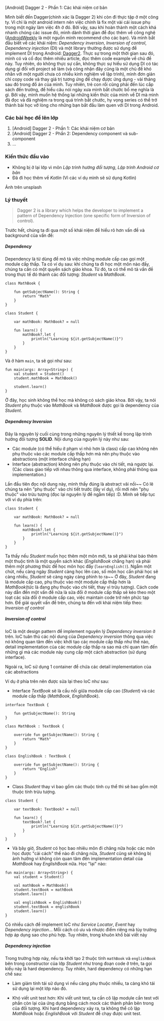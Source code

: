 [Android] Dagger 2 - Phần 1: Các khái niệm cơ bản

Mình biết đến Dagger(chính xác là Dagger 2) khi còn đi thực tập ở một công ty. Vì chỉ là một android intern nên việc chính là fix một vài cái issue phụ trong một ngày làm việc 4h ở đó. Bởi vậy, sau khi hoàn thành một cách khá nhanh chóng các issue đó, mình dành thời gian để đọc thêm về công nghệ ([AndroidWeekly](https://androidweekly.net/) là một nguồn mình recommend cho các bạn). Và mình bắt đầu biết về các khái niệm: *Dependency inversion*, *Inversion of control*, *Dependency injection* (DI) và một library thường được sử dụng để implement DI trong Android: [Dagger2](https://google.github.io/dagger/). Thực sự trong một thời gian sau đó, mình có và cố đọc thêm nhiều article, đọc thêm code example về chủ đề này. Tuy nhiên, do không thực sự cần, không thực sự hiểu sử dụng DI có tác dụng gì đối với project sẽ làm (và công nhận đây cũng là một chủ đề khó nhằn với một người chưa có nhiều kinh nghiệm về lập trình), mình đơn giản chỉ copy code và thay giá trị tương ứng để chạy được ứng dụng - vài tháng sau đó trong đồ án của mình. Tuy nhiên, trẻ con rồi cũng phải đến lúc cắp sách đến trường, để hiểu câu nói ngày xưa mình bắt chước bố mẹ nghĩa là gì. Bởi vậy, mình muốn hệ thống lại những kiến thức của mình về DI mà mình đã đọc và đã nghiệm ra trong quá trình bắt chước, hy vọng series có thể trở thành bài học vỡ lòng cho những bạn bắt đầu làm quen với DI trong Android.

### Các bài học để lên lớp

1. [Android] Dagger 2 - Phần 1: Các khái niệm cơ bản
2. [Android] Dagger 2 - Phần 2: Dependency component và sub-component
3. ...

### Kiến thức đầu vào

* Không bị ở lại lớp vì môn *Lập trình hướng đối tượng*, *Lập trình Android cơ bản*
* Đã đi học thêm về *Kotlin* (Vì các ví dụ mình sẽ sử dụng Kotlin)

Ảnh trên unsplash

### Lý thuyết

> Dagger 2 is a library which helps the developer to implement a pattern of Dependency Injection (one specific form of Inversion of control).

Trước hết, chúng ta đi qua một số khái niệm để hiểu rõ hơn vấn đề và background của vấn đề:

##### Dependency

Dependency là từ dùng để mô tả việc những module cấp cao gọi một module cấp thấp. Ta có ví dụ sau: khi chúng ta đi học một môn nào đấy, chúng ta cần có một quyển sách giáo khoa. Từ đó, ta có thể mô tả vấn đề trong thực tế đó thành các đối tượng: *Student* và *MathBook*.

```
class MathBook {

    fun getSubjectName(): String {
        return "Math"
    }
}
```

```
class Student {

    var mathBook: MathBook? = null

    fun learn() {
        mathBook?.let {
            println("Learning ${it.getSubjectName()}")
        }
    }
}
```

Và ở hàm `main`, ta sẽ gọi như sau:

```
fun main(args: Array<String>) {
    val student = Student()
    student.mathBook = MathBook()

    student.learn()
}
```

Ở đây, học sinh không thể học mà không có sách giáo khoa. Bởi vậy, ta nói *Student* phụ thuộc vào *MathBook* và *MathBook* được gọi là dependency của *Student*.

##### Dependency Inversion

Đây là nguyên lý cuối cùng trong những nguyên lý thiết kế trong lập trình hướng đối tượng **SOLID**. Nội dung của nguyên lý này như sau:

* Các module (có thể hiểu ở phạm vi nhỏ hơn là class) cấp cao không nên phụ thuộc vào các module cấp thấp hơn mà nên phụ thuộc vào abstractions (một interface chẳng hạn)
* Interface (abstraction) không nên phụ thuộc vào chi tiết, mà ngược lại. (Các class giao tiếp với nhau thông qua interface, không phải thông qua implementation.)

Lần đầu tiên đọc nội dung này, mình thấy đúng là abstract vãi nồi~~ Có lẽ chúng ta nên "phụ thuộc" vào chi tiết trước (lấy ví dụ), rồi mới nên "phụ thuộc" vào trừu tượng (đọc lại nguyên lý để ngẫm tiếp) :D. Mình sẽ tiếp tục với ví dụ phía trên:

```
class Student {

    var mathBook: MathBook? = null

    fun learn() {
        mathBook?.let {
            println("Learning ${it.getSubjectName()}")
        }
    }
}
```

Ta thấy nếu *Student* muốn học thêm một môn mới, ta sẽ phải khai báo thêm một thuộc tính là một quyển sách khác (*EnglishBook* chẳng hạn) và phải thêm một phương thức để học môn học đấy (`learnEnglish()`). Ngẫm một chút, nếu càng ngày *Student* càng học lên cao, số môn học cần phải học sẽ càng nhiều, *Student* sẽ càng ngày càng phình to ra~~ Ở đây, *Student* đang là module cấp cao, phụ thuộc vào một module cấp thấp hơn là *MathBook*(tức là đang phụ thuộc vào chi tiết, thay vì trừu tượng). Cách code này dẫn đến một vấn đề nữa là sửa đổi ở module cấp thấp sẽ kéo theo một loạt các sửa đổi ở module cấp cao, việc maintain code trở nên phức tạp hơn. Để giải quyết vấn đề trên, chúng ta đến với khái niệm tiếp theo: *Inversion of control*

##### Inversion of control

IoC là một design pattern để implement nguyên lý *Dependency inversion* ở trên. IoC tuân thủ các nội dung của *Dependency inversion* thông qua việc nó không quan tâm đến việc khởi tạo các module cấp thấp như thế nào, detail implementation của các module cấp thấp ra sao mà chỉ quan tâm đến những gì mà các module này cung cấp một cách abstraction (sử dụng interface).

Ngoài ra, IoC sử dụng 1 container để chứa các detail implementation của các abstractions


Ví dụ ở phía trên nên được sửa lại theo IoC như sau:

* Interface *TextBook* sẽ là cầu nối giữa module cấp cao (*Student*) và các module cấp thấp (*MathBook*, *EnglishBook*).
```
interface TextBook {

    fun getSubjectName(): String
}
```
```
class MathBook : TextBook {

    override fun getSubjectName(): String {
        return "Math"
    }
}
```
```
class EnglishBook : TextBook {

    override fun getSubjectName(): String {
        return "English"
    }
}
```

* Class *Student* thay vì bao gồm các thuộc tính cụ thể thì sẽ bao gồm một thuộc tính trừu tượng.
```
class Student {

    var textBook: TextBook? = null

    fun learn() {
        textBook?.let {
            println("Learning ${it.getSubjectName()}")
        }
    }
}
```

* Và bây giờ, *Student* có học bao nhiêu môn đi chăng nữa hoặc các môn học được "cải cách" thế nào đi chăng nữa, *Student* cũng sẽ không bị ảnh hưởng vì không còn quan tâm đến implementation detail của *MathBook* hay *EnglishBook* nữa. Học "lại" nào:
```
fun main(args: Array<String>) {
    val student = Student()

    val mathBook = MathBook()
    student.textBook = mathBook
    student.learn()

    val englishBook = EnglishBook()
    student.textBook = englishBook
    student.learn()
}
```

Có nhiều cách để implement IoC như *Service Locator*, *Event* hay *Dependency injection*... Mỗi cách có ưu và nhược điểm riêng mà tùy trường hợp áp dụng sao cho phù hợp. Tuy nhiên, trong khuôn khổ bài viết này
##### Dependency injection

Trong trường hợp này, nếu ta khởi tạo 2 thuộc tính `mathBook` và `englishBook` bên trong constructor của lớp *Student* như trong đoạn code ở trên, ta gọi kiểu này là hard dependency. Tuy nhiên, hard dependency có những hạn chế sau:

* Làm giảm tính tái sử dụng vì nếu càng phụ thuộc nhiều, ta càng khó tái sử dụng lại một lớp nào đó.

* Khó viết unit test hơn: Khi viết unit test, ta cần cô lập module cần test với phần còn lại của ứng dụng bằng cách mock các thành phần bên trong của đối tượng. Khi hard dependency xảy ra, ta không thể cô lập *MathBook* hoặc *EnglishBook* với *Student* để chạy được unit test.
